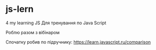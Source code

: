 # js-lern

4 my learning JS Для тренування по Java Script

Роблю разом з вібінаром

Спочатку робив по підручнику: https://learn.javascript.ru/comparison

